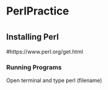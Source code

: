 <h1>PerlPractice<h1>
  
<h2>Installing Perl</h2>
#https://www.perl.org/get.html

<h3>Running Programs</h3>
Open terminal and type perl (filename)
